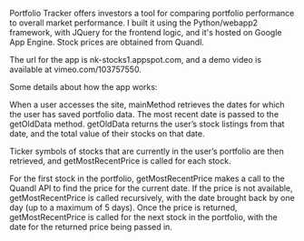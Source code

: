 Portfolio Tracker offers investors a tool for comparing portfolio performance to overall market performance.
I built it using the Python/webapp2 framework, with JQuery for the frontend logic, and it's hosted on Google App Engine. Stock prices are obtained from Quandl.

The url for the app is nk-stocks1.appspot.com, and a demo video is available at vimeo.com/103757550.

Some details about how the app works:

When a user accesses the site, mainMethod retrieves the dates for which the user has saved portfolio data. The most recent date is passed to the getOldData method. getOldData returns the user’s stock listings from that date, and the total value of their stocks on that date. 

Ticker symbols of stocks that are currently in the user’s portfolio are then retrieved, and getMostRecentPrice is called for each stock.

For the first stock in the portfolio, getMostRecentPrice makes a call to the Quandl API to find the price for the current date. If the price is not available, getMostRecentPrice is called recursively, with the date brought back by one day (up to a maximum of 5 days). Once the price is returned, getMostRecentPrice is called for the next stock in the portfolio, with the date for the returned price being passed in. 




